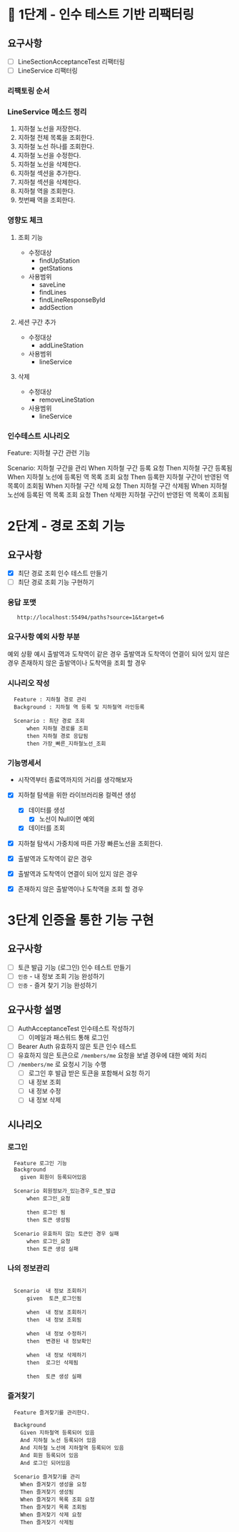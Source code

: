 

# 🚀 1단계 - 인수 테스트 기반 리팩터링

## 요구사항
- [ ] LineSectionAcceptanceTest 리팩터링
- [ ] LineService 리팩터링

### 리팩토링 순서 

### LineService 메소드 정리 
1. 지하철 노선을 저장한다.
2. 지하철 전체 목록을 조회한다. 
3. 지하철 노선 하나를 조회한다. 
4. 지하철 노선을 수정한다. 
5. 지하철 노선을 삭제한다.
6. 지하철 섹션을 추가한다.
7. 지하철 섹션을 삭제한다. 
8. 지하철 역을 조회한다. 
9. 첫번째 역을 조회한다. 

### 영향도 체크 

1. 조회 기능
   - 수정대상 
     - findUpStation
     - getStations
   - 사용범위 
     - saveLine 
     - findLines
     - findLineResponseById 
     - addSection

2. 세션 구간 추가 
   - 수정대상 
     - addLineStation
   - 사용범위 
     - lineService
3. 삭제 
   - 수정대상 
     - removeLineStation
   - 사용범위 
     - lineService


### 인수테스트 시나리오
Feature: 지하철 구간 관련 기능


Scenario: 지하철 구간을 관리
    When 지하철 구간 등록 요청
    Then 지하철 구간 등록됨
    When 지하철 노선에 등록된 역 목록 조회 요청
    Then 등록한 지하철 구간이 반영된 역 목록이 조회됨
    When 지하철 구간 삭제 요청
    Then 지하철 구간 삭제됨
    When 지하철 노선에 등록된 역 목록 조회 요청
    Then 삭제한 지하철 구간이 반영된 역 목록이 조회됨



# 2단계 - 경로 조회 기능

## 요구사항 

- [x] 최단 경로 조회 인수 테스트 만들기
- [ ] 최단 경로 조회 기능 구현하기

### 응답 포맷 
```http request
   http://localhost:55494/paths?source=1&target=6
```

### 요구사항 예외 사항 부분 
예외 상황 예시
출발역과 도착역이 같은 경우
출발역과 도착역이 연결이 되어 있지 않은 경우
존재하지 않은 출발역이나 도착역을 조회 할 경우


### 시나리오 작성 
```integrationperformancetest
  Feature : 지하철 경로 관리 
  Background : 지하철 역 등록 및 지하철역 라인등록
  
  Scenario : 최단 경로 조회
      when 지하철 경로를 조회 
      then 지하철 경로 응답됨
      then 가장_빠른_지하철노선_조회
```


### 기능명세서
- 시작역부터 종료역까지의 거리를 생각해보자


- [x] 지하철 탐색을 위한 라이브러리용 컬렉션 생성 
  - [x] 데이터를 생성
    - [x] 노선이 Null이면 예외 
  - [x] 데이터를 조회
- [x] 지하철 탐색시 가중치에 따른 가장 빠른노선을 조회한다. 
- [x] 출발역과 도착역이 같은 경우
- [x] 출발역과 도착역이 연결이 되어 있지 않은 경우
- [x] 존재하지 않은 출발역이나 도착역을 조회 할 경우


# 3단계 인증을 통한 기능 구현 

## 요구사항
- [ ] 토큰 발급 기능 (로그인) 인수 테스트 만들기
- [ ] `인증` - 내 정보 조회 기능 완성하기 
- [ ] `인증` - 즐겨 찾기 기능 완성하기

## 요구사항 설명
- [ ] AuthAcceptanceTest 인수테스트 작성하기
  - [ ] 이메일과 패스워드 통해 로그인
- [ ] Bearer Auth 유효하지 않은 토큰 인수 테스트
- [ ] 유효하지 않은 토큰으로 `/members/me` 요청을 보낼 경우에 대한 예외 처리
- [ ] `/members/me` 로 요청시 기능 수행
  - [ ] 로그인 후 발급 받은 토큰을 포함해서 요청 하기
  - [ ] 내 정보 조회 
  - [ ] 내 정보 수정 
  - [ ] 내 정보 삭제

## 시나리오 

### 로그인 
```integrationperformancetest
  Feature 로그인 기능 
  Background  
    given 회원이 등록되어있음

  Scenario 회원정보가_있는경우_토큰_발급
      when 로그인_요청
      
      then 로그인 됨 
      then 토큰 생성됨

  Scenario 유효하지 않는 토큰인 경우 실패
      when 로그인_요청 
      then 토큰 생성 실패
```  

### 나의 정보관리
```integrationperformancetest

  Scenario  내 정보 조회하기
      given  토큰_로그인됨
     
      when  내 정보 조회하기
      then  내 정보 조회됨
      
      when  내 정보 수정하기
      then  변경된 내 정보확인
      
      when  내 정보 삭제하기 
      then  로그인 삭제됨
     
      then  토큰 생성 실패
```


### 즐겨찾기 
```integrationperformancetest
  Feature 즐겨찾기를 관리한다.

  Background 
    Given 지하철역 등록되어 있음
    And 지하철 노선 등록되어 있음
    And 지하철 노선에 지하철역 등록되어 있음
    And 회원 등록되어 있음
    And 로그인 되어있음

  Scenario 즐겨찾기를 관리
    When 즐겨찾기 생성을 요청
    Then 즐겨찾기 생성됨
    When 즐겨찾기 목록 조회 요청
    Then 즐겨찾기 목록 조회됨
    When 즐겨찾기 삭제 요청
    Then 즐겨찾기 삭제됨
```



